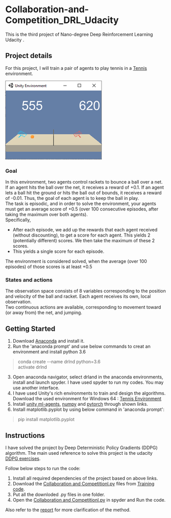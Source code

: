 # Collaboration-and-Competition_DRL_Udacity
This is the third project of Nano-degree Deep Reinforcement Learning Udacity .


## Project details
For this project, I will train a pair of agents to play tennis in a [Tennis](https://github.com/Unity-Technologies/ml-agents/blob/master/docs/Learning-Environment-Examples.md#tennis) environment. 

<img src=https://github.com/HadisAB/Collaboration-and-Competition_DRL_Udacity/blob/master/Images/env.example.png />


### Goal
In this environment, two agents control rackets to bounce a ball over a net. If an agent hits the ball over the net, it receives a reward of +0.1. If an agent lets a ball hit the ground or hits the ball out of bounds, it receives a reward of -0.01. Thus, the goal of each agent is to keep the ball in play.<br/>
The task is episodic, and in order to solve the environment, your agents must get an average score of +0.5 (over 100 consecutive episodes, after taking the maximum over both agents). <br/>
Specifically,

* After each episode, we add up the rewards that each agent received (without discounting), to get a score for each agent. This yields 2 (potentially different) scores. We then take the maximum of these 2 scores.<br/>
* This yields a single score for each episode.<br/>

The environment is considered solved, when the average (over 100 episodes) of those scores is at least +0.5


### States and actions
The observation space consists of 8 variables corresponding to the position and velocity of the ball and racket. Each agent receives its own, local observation. <br/>
Two continuous actions are available, corresponding to movement toward (or away from) the net, and jumping.

## Getting Started

1. Download [Anaconda](https://www.anaconda.com/distribution/) and install it.
2. Run the 'anaconda prompt' and use below commands to creat an environment and install python 3.6
> conda create --name drlnd python=3.6 <br/>
> activate drlnd 
3. Open anaconda navigator, select drland in the anaconda environments, install and launch spyder. I have used spyder to run my codes. You may use another interface. 
4. I have used Unity's rich environments to train and design the algorithms.<br/>
Download the used environment for Windows 64 :
[Tennis Environment](https://s3-us-west-1.amazonaws.com/udacity-drlnd/P3/Tennis/Tennis_Windows_x86_64.zip)<br/>
5. Install [unity ml-agents](https://github.com/Unity-Technologies/ml-agents/blob/master/docs/Installation.md), [numpy](https://numpy.org/) and [pytorch](https://pytorch.org/) through shown links.
6. Install matplotlib.pyplot by using below command in 'anaconda prompt':<br/>
> pip install matplotlib.pyplot



## Instructions
I have solved the project by Deep Deterministic Policy Gradients (DDPG) algorithm. The main used reference to solve this project is the udacity [DDPG exercises](https://github.com/udacity/deep-reinforcement-learning/tree/master/ddpg-pendulum). <br/>

Follow below steps to run the code:
1. Install all required dependencies of the project based on above links.
2. Download the [Collaboration and Competitionl.py](https://github.com/vahid-f/Deep-RL/blob/master/Collaboration-and-Competition_DRL_Udacity-master/Collaboration-and-Competition_DRL_Udacity-master/Training%20Codes/Collaboration%20and%20Competition.py) files from [Training code](https://github.com/HadisAB/Continous-Control---DRL---Udacity/tree/master/Training%20Code).
3. Put all the downloded .py files in one folder.
4. Open the [Collaboration and Competitionl.py](https://github.com/vahid-f/Deep-RL/blob/master/Collaboration-and-Competition_DRL_Udacity-master/Collaboration-and-Competition_DRL_Udacity-master/Training%20Codes/Collaboration%20and%20Competition.py) in spyder and Run the code.


Also refer to the [report](https://github.com/vahid-f/Deep-RL/blob/master/Collaboration-and-Competition_DRL_Udacity-master/Collaboration-and-Competition_DRL_Udacity-master/Report.md) for more clarification of the method. 


